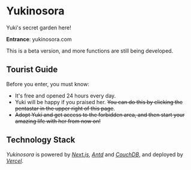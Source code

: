# Yukinosora
Yuki's secret garden here!

**Entrance**: yukinosora.com

This is a beta version, and more functions are still being developed.

## Tourist Guide
Before you enter, you must know:
- It's free and opened 24 hours every day.
- Yuki will be happy if you praised her. ~~You can do this by clicking the pentastar in the upper right of this page~~.
- ~~Adopt Yuki and get access to the forbidden area, and then start your amazing life with her from now on!~~

## Technology Stack
*Yukinosora* is powered by *[Next.js](https://nextjs.org)*, *[Antd](https://ant.design)* and *[CouchDB](http://couchdb.apache.org)*, and deployed by *[Vercel](https://vercel.com)*.
